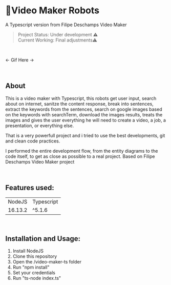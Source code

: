 # 🤖Video Maker Robots
A Typescript version from Filipe Deschamps Video Maker


> Project Status: Under development ⚠️
> <br>
> Current Working: Final adjustments⚠️
<br>


<- Gif Here ->

<br>

## About

This is a video maker with Typescript, this robots get user input, search about on internet, sanitze the content response, break into sentences, extract the keywords from the sentences, search on google images based on the keywords with searchTerm, download the images results, treats the images and gives the user everything he will need to create a video, a job, a presentation, or everything else.

That is a very powerfull project and i tried to use the best developments, git and clean code practices.

I performed the entire development flow, from the entity diagrams to the code itself, to get as close as possible to a real project. Based on Filipe Deschamps Video Maker project

<br>

## Features used:

<table>
  <tr>
    <td>NodeJS</td>
    <td>Typescript</td>
  </tr>
  <tr>
    <td>16.13.2</td>
    <td>^5.1.6</td>
  </tr>
<table>

<br>

## Installation and Usage:

1. Install NodeJS
2. Clone this repository
3. Open the /video-maker-ts folder
4. Run "npm install"
5. Set your credentials
6. Run "ts-node index.ts"
